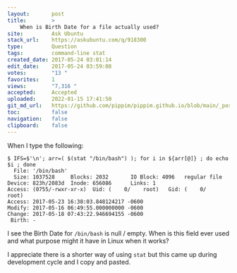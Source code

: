 ```yaml
---
layout:       post
title:        >
    When is Birth Date for a file actually used?
site:         Ask Ubuntu
stack_url:    https://askubuntu.com/q/918300
type:         Question
tags:         command-line stat
created_date: 2017-05-24 03:01:14
edit_date:    2017-05-24 03:59:08
votes:        "13 "
favorites:    1
views:        "7,316 "
accepted:     Accepted
uploaded:     2022-01-15 17:41:50
git_md_url:   https://github.com/pippim/pippim.github.io/blob/main/_posts/2017/2017-05-24-When-is-Birth-Date-for-a-file-actually-used^.md
toc:          false
navigation:   false
clipboard:    false
---
```


When I type the following:

``` 
$ IFS=$'\n'; arr=( $(stat "/bin/bash") ); for i in ${arr[@]} ; do echo $i ; done
  File: '/bin/bash'
  Size: 1037528   	Blocks: 2032       IO Block: 4096   regular file
Device: 823h/2083d	Inode: 656086      Links: 1
Access: (0755/-rwxr-xr-x)  Uid: (    0/    root)   Gid: (    0/    root)
Access: 2017-05-23 16:38:03.848124217 -0600
Modify: 2017-05-16 06:49:55.000000000 -0600
Change: 2017-05-18 07:43:22.946694155 -0600
 Birth: -
```

I see the Birth Date for `/bin/bash` is null / empty. When is this field ever used and what purpose might it have in Linux when it works?

I appreciate there is a shorter way of using `stat` but this came up during development cycle and I copy and pasted.
